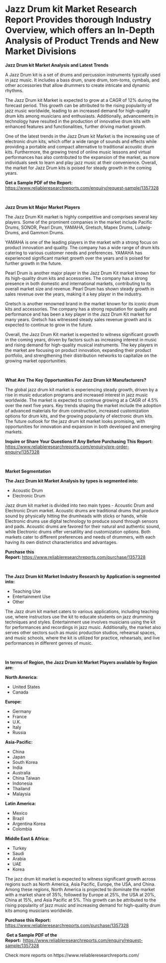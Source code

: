 <p><h1>Jazz Drum kit Market Research Report Provides thorough Industry Overview, which offers an In-Depth Analysis of Product Trends and New Market Divisions</h1></p><p><strong>Jazz Drum kit Market Analysis and Latest Trends</strong></p>
<p><p>A Jazz Drum kit is a set of drums and percussion instruments typically used in jazz music. It includes a bass drum, snare drum, tom-toms, cymbals, and other accessories that allow drummers to create intricate and dynamic rhythms.</p><p>The Jazz Drum kit Market is expected to grow at a CAGR of 12% during the forecast period. This growth can be attributed to the rising popularity of jazz music worldwide, leading to an increased demand for high-quality drum kits among musicians and enthusiasts. Additionally, advancements in technology have resulted in the production of innovative drum kits with enhanced features and functionalities, further driving market growth.</p><p>One of the latest trends in the Jazz Drum kit Market is the increasing use of electronic drum kits, which offer a wide range of sounds and effects while providing a portable and compact alternative to traditional acoustic drum kits. Furthermore, the growing trend of online music lessons and virtual performances has also contributed to the expansion of the market, as more individuals seek to learn and play jazz music at their convenience. Overall, the market for Jazz Drum kits is poised for steady growth in the coming years.</p></p>
<p><strong>Get a Sample PDF of the Report:&nbsp;</strong> <a href="https://www.reliableresearchreports.com/enquiry/request-sample/1357328">https://www.reliableresearchreports.com/enquiry/request-sample/1357328</a></p>
<p>&nbsp;</p>
<p><strong>Jazz Drum kit Major Market Players</strong></p>
<p><p>The Jazz Drum Kit market is highly competitive and comprises several key players. Some of the prominent companies in the market include Pacific Drums, SONOR, Pearl Drum, YAMAHA, Gretsch, Mapex Drums, Ludwig-Drums, and Gammon Drums.</p><p>YAMAHA is one of the leading players in the market with a strong focus on product innovation and quality. The company has a wide range of drum kits catering to various customer needs and preferences. YAMAHA has experienced significant market growth over the years and is poised for further growth in the future.</p><p>Pearl Drum is another major player in the Jazz Drum Kit market known for its high-quality drum kits and accessories. The company has a strong presence in both domestic and international markets, contributing to its overall market size and revenue. Pearl Drum has shown steady growth in sales revenue over the years, making it a key player in the industry.</p><p>Gretsch is another renowned brand in the market known for its iconic drum kits and accessories. The company has a strong reputation for quality and performance and has been a key player in the Jazz Drum Kit market for many years. Gretsch has witnessed steady sales revenue growth and is expected to continue to grow in the future.</p><p>Overall, the Jazz Drum Kit market is expected to witness significant growth in the coming years, driven by factors such as increasing interest in music and rising demand for high-quality musical instruments. The key players in the market are focusing on product innovation, expanding their product portfolio, and strengthening their distribution networks to capitalize on the growing market opportunities.</p></p>
<p>&nbsp;</p>
<p><strong>What Are The Key Opportunities For Jazz Drum kit Manufacturers?</strong></p>
<p><p>The global jazz drum kit market is experiencing steady growth, driven by a rise in music education programs and increased interest in jazz music worldwide. The market is expected to continue growing at a CAGR of 4.5% over the next five years. Key trends shaping the market include the adoption of advanced materials for drum construction, increased customization options for drum kits, and the growing popularity of electronic drum kits. The future outlook for the jazz drum kit market looks promising, with opportunities for innovation and expansion in both developed and emerging markets.</p></p>
<p><strong>Inquire or Share Your Questions If Any Before Purchasing This Report:</strong> <a href="https://www.reliableresearchreports.com/enquiry/pre-order-enquiry/1357328">https://www.reliableresearchreports.com/enquiry/pre-order-enquiry/1357328</a></p>
<p>&nbsp;</p>
<p><strong>Market Segmentation</strong></p>
<p><strong>The Jazz Drum kit Market Analysis by types is segmented into:</strong></p>
<p><ul><li>Acoustic Drum</li><li>Electronic Drum</li></ul></p>
<p><p>Jazz drum kit market is divided into two main types - Acoustic Drum and Electronic Drum market. Acoustic drums are traditional drums that produce sound by physically hitting the drumheads with sticks or hands, while Electronic drums use digital technology to produce sound through sensors and pads. Acoustic drums are favored for their natural and authentic sound, while Electronic drums offer versatility and customization options. Both markets cater to different preferences and needs of drummers, with each having its own distinct characteristics and advantages.</p></p>
<p><strong>Purchase this Report:&nbsp;</strong><a href="https://www.reliableresearchreports.com/purchase/1357328">https://www.reliableresearchreports.com/purchase/1357328</a></p>
<p>&nbsp;</p>
<p><strong>The Jazz Drum kit Market Industry Research by Application is segmented into:</strong></p>
<p><ul><li>Teaching Use</li><li>Entertainment Use</li><li>Other</li></ul></p>
<p><p>The Jazz drum kit market caters to various applications, including teaching use, where instructors use the kit to educate students on jazz drumming techniques and styles. Entertainment use involves musicians using the kit for performances and recordings in jazz music. Additionally, the market also serves other sectors such as music production studios, rehearsal spaces, and music schools, where the kit is utilized for practice, rehearsals, and live performances in different genres of music.</p></p>
<p>&nbsp;</p>
<p><strong>In terms of Region, the Jazz Drum kit Market Players available by Region are:</strong></p>
<p>
    <p> <strong> North America: </strong>
        <ul>
            <li>United States</li>
            <li>Canada</li>
        </ul>
        </p> 
    <p> <strong> Europe: </strong>
        <ul>
            <li>Germany</li>
            <li>France</li>
            <li>U.K.</li>
            <li>Italy</li>
            <li>Russia</li>
        </ul>
        </p> 
    <p> <strong> Asia-Pacific: </strong>
        <ul>
            <li>China</li>
            <li>Japan</li>
            <li>South Korea</li>
            <li>India</li>
            <li>Australia</li>
            <li>China Taiwan</li>
            <li>Indonesia</li>
            <li>Thailand</li>
            <li>Malaysia</li>
        </ul>
        </p> 
    <p> <strong> Latin America: </strong>
        <ul>
            <li>Mexico</li>
            <li>Brazil</li>
            <li>Argentina Korea</li>
            <li>Colombia</li>
        </ul>
        </p> 
    <p> <strong> Middle East & Africa: </strong>
        <ul>
            <li>Turkey</li>
            <li>Saudi</li>
            <li>Arabia</li>
            <li>UAE</li>
            <li>Korea</li>
        </ul>
    </p>
    </p>
<p><p>The jazz drum kit market is expected to witness significant growth across regions such as North America, Asia Pacific, Europe, the USA, and China. Among these regions, North America is projected to dominate the market with a market share of 35%, followed by Europe at 25%, the USA at 20%, China at 15%, and Asia Pacific at 5%. This growth can be attributed to the rising popularity of jazz music and increasing demand for high-quality drum kits among musicians worldwide.</p></p>
<p><strong>Purchase this Report: </strong><a href="https://www.reliableresearchreports.com/purchase/1357328">https://www.reliableresearchreports.com/purchase/1357328</a></p>
<p>&nbsp;<strong>Get a Sample PDF of the Report:&nbsp;&nbsp;</strong><a href="https://www.reliableresearchreports.com/enquiry/request-sample/1357328">https://www.reliableresearchreports.com/enquiry/request-sample/1357328</a></p>
<p><strong></strong></p>
<p>Check more reports on https://www.reliableresearchreports.com/</p>
